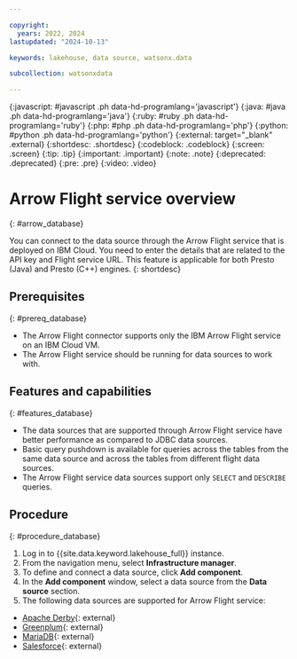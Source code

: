 ```yaml
---

copyright:
  years: 2022, 2024
lastupdated: "2024-10-13"

keywords: lakehouse, data source, watsonx.data

subcollection: watsonxdata

---
```


{:javascript: #javascript .ph data-hd-programlang='javascript'}
{:java: #java .ph data-hd-programlang='java'}
{:ruby: #ruby .ph data-hd-programlang='ruby'}
{:php: #php .ph data-hd-programlang='php'}
{:python: #python .ph data-hd-programlang='python'}
{:external: target="_blank" .external}
{:shortdesc: .shortdesc}
{:codeblock: .codeblock}
{:screen: .screen}
{:tip: .tip}
{:important: .important}
{:note: .note}
{:deprecated: .deprecated}
{:pre: .pre}
{:video: .video}

# Arrow Flight service overview
{: #arrow_database}

You can connect to the data source through the Arrow Flight service that is deployed on IBM Cloud. You need to enter the details that are related to the API key and Flight service URL. This feature is applicable for both Presto (Java) and Presto (C++) engines.
{: shortdesc}

## Prerequisites
{: #prereq_database}

* The Arrow Flight connector supports only the IBM Arrow Flight service on an IBM Cloud VM.
* The Arrow Flight service should be running for data sources to work with.

## Features and capabilities
{: #features_database}

* The data sources that are supported through Arrow Flight service have better performance as compared to JDBC data sources.
* Basic query pushdown is available for queries across the tables from the same data source and across the tables from different flight data sources.
* The Arrow Flight service data sources support only `SELECT` and `DESCRIBE` queries.

## Procedure
{: #procedure_database}

1. Log in to {{site.data.keyword.lakehouse_full}} instance.
2. From the navigation menu, select **Infrastructure manager**.
3. To define and connect a data source, click **Add component**.
4. In the **Add component** window, select a data source from the **Data source** section.
5. The following data sources are supported for Arrow Flight service:
* [Apache Derby](watsonxdata?topic=watsonxdata-derby_database){: external}
* [Greenplum](watsonxdata?topic=watsonxdata-greenplum_database){: external}
* [MariaDB](watsonxdata?topic=watsonxdata-mariadb_database){: external}
* [Salesforce](watsonxdata?topic=watsonxdata-salesforce_database){: external}
